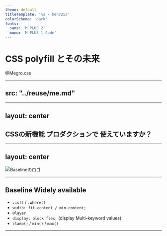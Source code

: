 ```yaml
---
theme: default
titleTemplate: '%s - ken7253'
colorSchema: 'dark'
fonts:
  sans: 'M PLUS 2'
  mono: 'M PLUS 1 Code'
---
```


# CSS polyfill とその未来
@Megro.css

<!--
前回のmegroesが終わって2次会的なところに行った時にちょうどこの話をしてたんですよね。
なんでCSSにpolyfillが無いのかとかあったらいいのにねとか。
それからしばらくして、いろいろなきっかけもあり調べる機会があったのでお話させていただこうと思います。
というわけでCSS polyfillについて話します。よろしくお願いします。
-->

---
src: "../reuse/me.md"
---

---
layout: center
---

## CSSの新機能 **プロダクションで** 使えていますか？

<!--
はい本題です、みなさんCSSの最新機能はプロダクション環境で使えてますか？
まあやんごとなき理由っで難しいってこともありますが最近は良い基準がありますよね。
-->

---
layout: center
---

![Baselineのロゴ](/img/baseline-wordmark.png)

<!--
はいBaselineです。
-->

---

## Baseline Widely available

- `:is()` / `:where()`
- `width: fit-content / min-content;`
- `@layer`
- `display: block flex;` (display Multi-keyword values)
- `clamp()` / `min()` / `max()`

<!--
Baselineではこれだけの機能がWidely availableとして広く使えるものとして定義されています。
まあただこれはあくまで指標を提示してくれるのであって使えなかった機能を使えるようにはしてくれません。
-->

---

<div style="display: flex; algin-self: center; justify-content: center; height: 100%; padding: 64px; gap: 32px;">
<img src="/img/js-logo.png" alt="">
<img src="/img/ts-logo-512.png" alt="">
</div>

<!--
一方で（自分は）JSを書くとき互換性をあまり気にしたことは無いです、それはなぜでしょうか？
-->

---

<div style="display: flex; height: 25%; padding: 8px; gap: 8px;">
<img src="/img/js-logo.png" alt="">
<img src="/img/ts-logo-512.png" alt="">
</div>

- 構文のトランスパイル
  - typescript / babel
- 組み込みオブジェクトのサポート
  - core-js / promise-polyfill
- 利用できないAPIの制限
  - @eslint/compat / typescript(lib option)

<!--
JSを生で書くというのは最近はめっきり減ってきて、トランスパイルやバンドルの処理を挟むことが多くなってきていますね。
そのような中でTSがダウンレベリングをしてくれたり、core-jsのpolyfillを自動的に入れてくれたりとかそういうことが行われていて、使えない機能を静的解析で弾いてくれるたりして（正しく環境構築していれば）JSは互換性を気にするコストというのは殆ど無いというのが現実じゃないかなと思います。
-->

---

<img src="/img/css.svg" style="height: 25%; padding:8px;" alt="">

- 構文のトランスパイル
  - post-css plugins / Sass
- プロパティのサポート
  - ❌️ => polyfillが必要
- 利用できないAPIの制限
  - stylelint-browser-compat

<!--
一方でCSSはどうでしょうか？古くはCSS変数や:hasなどがpost-cssのプラグインやSass等で提供されていましたがこれはトランスパイルであり対応範囲には限界があります。
静的解析でエラーを出してくれるのはありますがランタイム上（ブラウザ）の動的な処理を補完してくれるわけではありません。
-->

---
layout: section
---

## なぜCSSのPolyfillは実現が難しいのか

<!--
はい、前提の共有は終わったのでなぜCSSのPolyfillは実現が難しいのか考えていきましょう。
-->

---

### なぜCSSのPolyfillは実現が難しいのか

`new-feater`という新しいプロパティのpolyfillを作ることを考えます。

```css{3}
:root {
  display: block flex;
  new-feater: inherit;
}
```

<!--
例として新しいプロパティ`new-feater`のpolyfillを作ることを考えます。
この時CSSというのはまず、未知のプロパティを無視しますね。
-->

---

### なぜCSSのPolyfillは実現が難しいのか

```mermaid
graph LR;
  A[CSS]-- string -->B[CSS parser]
  B -- CSSOM -->C[Layout tree]
  D[HTML] -- string -->E[HTML parser]
  E -- DOM --> C
  C -->F[Painting]
```

<!--
そうするとまずはこの図のCSS parserに介入できるようになれればよさそうって感じです。
HTMLのpolyfillはWCで作られてたりするのでcustomElementRegistryみたいに事前に登録しておくとかでもいいかもしれません。
-->

---

### なぜCSSのPolyfillは実現が難しいのか

```mermaid
graph LR;
  A[CSS]-- string -->B[CSS parser]
  A -- string --> G[Custom parser]
  G -- CSSOM --> C
  B -- CSSOM --> C[Layout tree]
  D[HTML] -- string -->E[HTML parser]
  E -- DOM --> C
  C --> F[Painting]
```

- 特定の`keyword`や`selector`/一部の`at-rule`の拡張が可能になりそう。
- ただこれだけではLayoutなどには関与できない。

<!--
はいじゃあCSS Parserに介入（フック）できたら、処理をJS側に移譲して色々出来そうですね。
独自のセレクターとかも作れそうだし、独自のアットルールとかも作れそうな気がします。
ただこれだけだとレイアウトとかに介入するのは厳しいかもしれません。
-->

---

### なぜCSSのPolyfillは実現が難しいのか

```mermaid
graph LR;
  A[CSS]-- string -->B[CSS parser]
  A -- string --> G[Custom parser]
  B -- CSSOM --> C[Layout tree]
  D[HTML] -- string -->E[HTML parser]
  E -- DOM --> C
  E -- DOM --> H[Custom Painting?]
  G --> H
  C --> F[Painting]
  F --> H
```

<!--
というわけで次にカスタムペインティングとでも言いましょうか、レンダリングに関与できるAPIがあるといいですね。
そうするとかなりCSS polyfillというのは現実的になってくるんじゃないかなと思っています。
なんかそういうAPIあったらいいな…無いかな…
-->

---

![Brian KardellのブログHoudini Re-Revistedを撮影したスクリーンショット](/img/bkardell.com_blog_HoudiniReRe.html.png)

<!--
というわけで自分がこれを調べるきっかけになった記事があるのでぜひ読んでほしいという話でした。
Houdiniが再始動することに心躍らせながらいきていこうかなと思います。
ちょっとここではかなり雑な説明しか出来なかったので興味がある人は後で話しかけてください！ありがとうございました！！
-->
